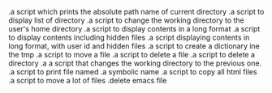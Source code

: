 .a script which prints the absolute path name of current directory
.a script to display list of directory
.a script to change the working directory to the user's home directory 
.a script to display contents in a long format
.a script to display contents including hidden files
.a script displaying contents in long format, with user id and hidden files
.a script to create a dictionary ine the tmp
.a script to move a file
.a script to delete a file
.a script to delete a directory
.a a script that changes the working directory to the previous one.
.a script to print file named
.a symbolic name
.a script to copy all html files
.a script to move a lot of files
.delete emacs file
